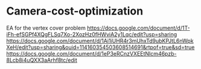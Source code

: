 # Camera-cost-optimization
EA for the vertex cover problem
https://docs.google.com/document/d/1T-iFh-efSGPf4XQgFLSq7Xo-2XozHz0fHWviA2y1Lqc/edit?usp=sharing
https://docs.google.com/document/d/1Ai1iUHR4r3mUhxTd9ubKPJtL6nWpkXeH/edit?usp=sharing&ouid=114160354503608514691&rtpof=true&sd=true
https://docs.google.com/document/d/1eP3eRCnzVXEEtNIcm46pzb-8Lcb8i4uQXX3aArhf8tc/edit

